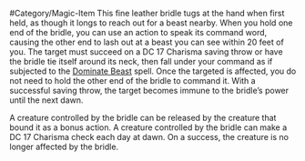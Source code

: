 #Category/Magic-Item 
This fine leather bridle tugs at the hand when first held, as though it longs to reach out for a beast nearby. When you hold one end of the bridle, you can use an action to speak its command word, causing the other end to lash out at a beast you can see within 20 feet of you. The target must succeed on a DC 17 Charisma saving throw or have the bridle tie itself around its neck, then fall under your command as if subjected to the [Dominate Beast](http://dnd5e.wikidot.com/spell:dominate-beast) spell. Once the targeted is affected, you do not need to hold the other end of the bridle to command it. With a successful saving throw, the target becomes immune to the bridle’s power until the next dawn.

A creature controlled by the bridle can be released by the creature that bound it as a bonus action. A creature controlled by the bridle can make a DC 17 Charisma check each day at dawn. On a success, the creature is no longer affected by the bridle.